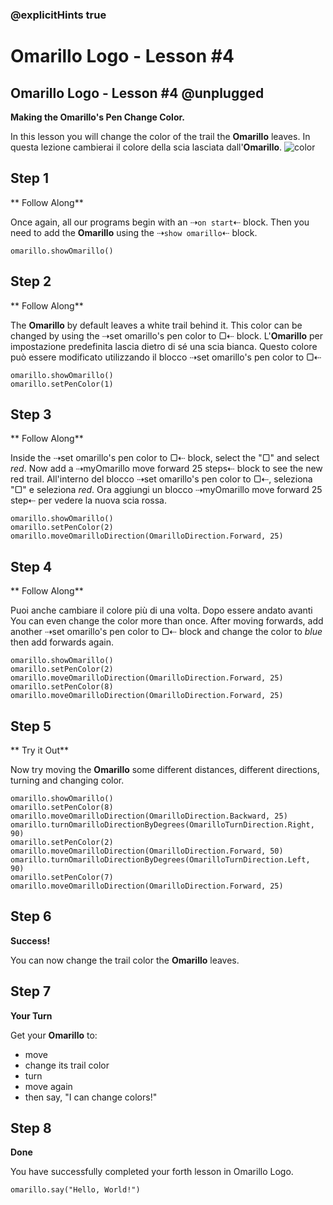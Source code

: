 ### @explicitHints true

# Omarillo Logo - Lesson #4

## Omarillo Logo - Lesson #4 @unplugged
**Making the Omarillo's Pen Change Color.**

In this lesson you will change the color of the trail the **Omarillo** leaves.
In questa lezione cambierai il colore della scia lasciata dall'**Omarillo**.
![color](https://github.com/Mr-Coxall/makecode-arcade-turtle-logo-lesson4/raw/main/assets/color_screenshot.png)

## Step 1
** Follow Along**

Once again, all our programs begin with an ⇢``on start``⇠ block. Then you need to add the **Omarillo** using the ⇢``show omarillo``⇠ block.
```blocks
omarillo.showOmarillo()
```

## Step 2
** Follow Along**

The **Omarillo** by default leaves a white trail behind it. This color can be changed by using the ⇢set omarillo's pen color to ▢⇠ block.
L'**Omarillo** per impostazione predefinita lascia dietro di sé una scia bianca. Questo colore può essere modificato utilizzando il blocco ⇢set omarillo's pen color to ▢⇠
```blocks
omarillo.showOmarillo()
omarillo.setPenColor(1)
```

## Step 3
** Follow Along**

Inside the ⇢set omarillo's pen color to ▢⇠ block, select the "▢" and select *red*. Now add a ⇢myOmarillo move forward 25 steps⇠ block to see the new red trail.
All'interno del blocco ⇢set omarillo's pen color to ▢⇠, seleziona "▢" e seleziona *red*. Ora aggiungi un blocco ⇢myOmarillo move forward 25 step⇠ per vedere la nuova scia rossa.
```blocks
omarillo.showOmarillo()
omarillo.setPenColor(2)
omarillo.moveOmarilloDirection(OmarilloDirection.Forward, 25)
```

## Step 4
** Follow Along**

Puoi anche cambiare il colore più di una volta. Dopo essere andato avanti
You can even change the color more than once. After moving forwards, add another ⇢set omarillo's pen color to ▢⇠ block and change the color to *blue* then add forwards again.
```blocks
omarillo.showOmarillo()
omarillo.setPenColor(2)
omarillo.moveOmarilloDirection(OmarilloDirection.Forward, 25)
omarillo.setPenColor(8)
omarillo.moveOmarilloDirection(OmarilloDirection.Forward, 25)
```

## Step 5
** Try it Out**

Now try moving the **Omarillo** some different distances, different directions, turning and changing color.
```blocks
omarillo.showOmarillo()
omarillo.setPenColor(8)
omarillo.moveOmarilloDirection(OmarilloDirection.Backward, 25)
omarillo.turnOmarilloDirectionByDegrees(OmarilloTurnDirection.Right, 90)
omarillo.setPenColor(2)
omarillo.moveOmarilloDirection(OmarilloDirection.Forward, 50)
omarillo.turnOmarilloDirectionByDegrees(OmarilloTurnDirection.Left, 90)
omarillo.setPenColor(7)
omarillo.moveOmarilloDirection(OmarilloDirection.Forward, 25)
```

## Step 6
**Success!**

You can now change the trail color the **Omarillo** leaves.

## Step 7
**Your Turn**

Get your **Omarillo** to:
- move
- change its trail color
- turn
- move again
- then say, "I can change colors!"

## Step 8
**Done**

You have successfully completed your forth lesson in Omarillo Logo.

```ghost
omarillo.say("Hello, World!")
```
